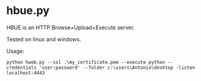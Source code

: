 hbue.py
=======

HBUE is an HTTP Browse+Upload+Execute server.

Tested on linux and windows.

Usage:
    
    python hweb.py --ssl .\my_certificate.pem --execute python --credentials 'user:password' --folder c:\users\Antonio\desktop -listen localhost:4443

